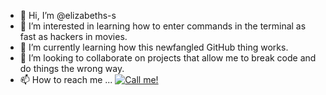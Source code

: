 - 👋 Hi, I’m @elizabeths-s
- 👀 I’m interested in learning how to enter commands in the terminal as fast as hackers in movies.
- 🌱 I’m currently learning how this newfangled GitHub thing works.
- 💞️ I’m looking to collaborate on projects that allow me to break code and do things the wrong way.
- 📫 How to reach me ...
[![Call me!](http://img.youtube.com/vi/StKVS0eI85I/0.jpg)](http://www.youtube.com/watch?v=StKVS0eI85I "Call Me")

<!---
elizabeths-s/elizabeths-s is a ✨ special ✨ repository because its `README.md` (this file) appears on your GitHub profile.
You can click the Preview link to take a look at your changes.
--->
